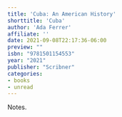 ```yaml
---
title: 'Cuba: An American History'
shorttitle: 'Cuba'
author: 'Ada Ferrer'
affiliate: ''
date: 2021-09-08T22:17:36-06:00 
preview: ""
isbn: "9781501154553"
year: "2021"
publisher: "Scribner"
categories: 
- books
- unread
---
```


Notes.
